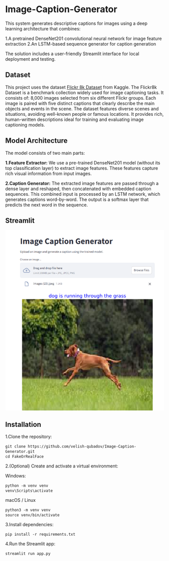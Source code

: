 # Image-Caption-Generator
This system generates descriptive captions for images using a deep learning architecture that combines:

1.A pretrained DenseNet201 convolutional neural network for image feature extraction
2.An LSTM-based sequence generator for caption generation

The solution includes a user-friendly Streamlit interface for local deployment and testing.

## Dataset 
This project uses the dataset [Flickr 8k Dataset](https://www.kaggle.com/datasets/adityajn105/flickr8k) from Kaggle.
The Flickr8k Dataset is a benchmark collection widely used for image captioning tasks. It consists of:
8,000 images selected from six different Flickr groups.
Each image is paired with five distinct captions that clearly describe the main objects and events in the scene.
The dataset features diverse scenes and situations, avoiding well-known people or famous locations.
It provides rich, human-written descriptions ideal for training and evaluating image captioning models.

## Model Architecture
The model consists of two main parts:

**1.Feature Extractor:**
We use a pre-trained DenseNet201 model (without its top classification layer) to extract image features. These features capture rich visual information from input images.

**2.Caption Generator:**
The extracted image features are passed through a dense layer and reshaped, then concatenated with embedded caption sequences.
This combined input is processed by an LSTM network, which generates captions word-by-word.
The output is a softmax layer that predicts the next word in the sequence.

## Streamlit
![Streamlit prediction](assest/Streamlit_pred.png)

## Installation
1.Clone the repository:
```
git clone https://github.com/velish-qubadov/Image-Caption-Generator.git
cd FakeOrRealFace
```
2.(Optional) Create and activate a virtual environment:

Windows:
```
python -m venv venv
venv\Scripts\activate
```
macOS / Linux
```
python3 -m venv venv
source venv/bin/activate
```
3.Install dependencies:
```
pip install -r requirements.txt
```
4.Run the Streamlit app:
```
streamlit run app.py
```
